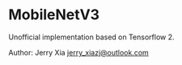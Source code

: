 # MobileNetV3

Unofficial implementation based on Tensorflow 2.

Author: Jerry Xia <jerry_xiazj@outlook.com>
